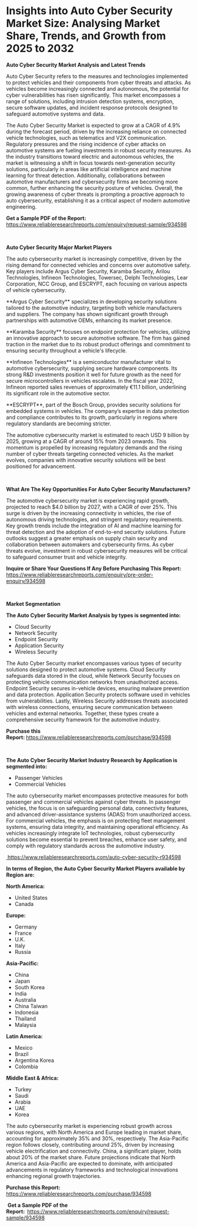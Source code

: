 <p><h1>Insights into Auto Cyber Security Market Size: Analysing Market Share, Trends, and Growth from 2025 to 2032</h1></p><p><strong>Auto Cyber Security Market Analysis and Latest Trends</strong></p>
<p><p>Auto Cyber Security refers to the measures and technologies implemented to protect vehicles and their components from cyber threats and attacks. As vehicles become increasingly connected and autonomous, the potential for cyber vulnerabilities has risen significantly. This market encompasses a range of solutions, including intrusion detection systems, encryption, secure software updates, and incident response protocols designed to safeguard automotive systems and data.</p><p>The Auto Cyber Security Market is expected to grow at a CAGR of 4.9% during the forecast period, driven by the increasing reliance on connected vehicle technologies, such as telematics and V2X communication. Regulatory pressures and the rising incidence of cyber attacks on automotive systems are fueling investments in robust security measures. As the industry transitions toward electric and autonomous vehicles, the market is witnessing a shift in focus towards next-generation security solutions, particularly in areas like artificial intelligence and machine learning for threat detection. Additionally, collaborations between automotive manufacturers and cybersecurity firms are becoming more common, further enhancing the security posture of vehicles. Overall, the growing awareness of cyber threats is prompting a proactive approach to auto cybersecurity, establishing it as a critical aspect of modern automotive engineering.</p></p>
<p><strong>Get a Sample PDF of the Report:&nbsp;</strong> <a href="https://www.reliableresearchreports.com/enquiry/request-sample/934598?utm_campaign=3563&utm_medium=2&utm_source=Github&utm_content=ia&utm_term=18042025&utm_id=auto-cyber-security">https://www.reliableresearchreports.com/enquiry/request-sample/934598</a></p>
<p>&nbsp;</p>
<p><strong>Auto Cyber Security Major Market Players</strong></p>
<p><p>The auto cybersecurity market is increasingly competitive, driven by the rising demand for connected vehicles and concerns over automotive safety. Key players include Argus Cyber Security, Karamba Security, Arilou Technologies, Infineon Technologies, Towersec, Delphi Technologies, Lear Corporation, NCC Group, and ESCRYPT, each focusing on various aspects of vehicle cybersecurity.</p><p>**Argus Cyber Security** specializes in developing security solutions tailored to the automotive industry, targeting both vehicle manufacturers and suppliers. The company has shown significant growth through partnerships with automotive OEMs, enhancing its market presence.</p><p>**Karamba Security** focuses on endpoint protection for vehicles, utilizing an innovative approach to secure automotive software. The firm has gained traction in the market due to its robust product offerings and commitment to ensuring security throughout a vehicle's lifecycle.</p><p>**Infineon Technologies** is a semiconductor manufacturer vital to automotive cybersecurity, supplying secure hardware components. Its strong R&D investments position it well for future growth as the need for secure microcontrollers in vehicles escalates. In the fiscal year 2022, Infineon reported sales revenues of approximately €11.1 billion, underlining its significant role in the automotive sector.</p><p>**ESCRYPT**, part of the Bosch Group, provides security solutions for embedded systems in vehicles. The company’s expertise in data protection and compliance contributes to its growth, particularly in regions where regulatory standards are becoming stricter.</p><p>The automotive cybersecurity market is estimated to reach USD 9 billion by 2025, growing at a CAGR of around 15% from 2023 onwards. This momentum is propelled by increasing regulatory demands and the rising number of cyber threats targeting connected vehicles. As the market evolves, companies with innovative security solutions will be best positioned for advancement.</p></p>
<p>&nbsp;</p>
<p><strong>What Are The Key Opportunities For Auto Cyber Security Manufacturers?</strong></p>
<p><p>The automotive cybersecurity market is experiencing rapid growth, projected to reach $4.0 billion by 2027, with a CAGR of over 25%. This surge is driven by the increasing connectivity in vehicles, the rise of autonomous driving technologies, and stringent regulatory requirements. Key growth trends include the integration of AI and machine learning for threat detection and the adoption of end-to-end security solutions. Future outlooks suggest a greater emphasis on supply chain security and collaboration between automakers and cybersecurity firms. As cyber threats evolve, investment in robust cybersecurity measures will be critical to safeguard consumer trust and vehicle integrity.</p></p>
<p><strong>Inquire or Share Your Questions If Any Before Purchasing This Report:</strong> <a href="https://www.reliableresearchreports.com/enquiry/pre-order-enquiry/934598?utm_campaign=3563&utm_medium=2&utm_source=Github&utm_content=ia&utm_term=18042025&utm_id=auto-cyber-security">https://www.reliableresearchreports.com/enquiry/pre-order-enquiry/934598</a></p>
<p>&nbsp;</p>
<p><strong>Market Segmentation</strong></p>
<p><strong>The Auto Cyber Security Market Analysis by types is segmented into:</strong></p>
<p><ul><li>Cloud Security</li><li>Network Security</li><li>Endpoint Security</li><li>Application Security</li><li>Wireless Security</li></ul></p>
<p><p>The Auto Cyber Security market encompasses various types of security solutions designed to protect automotive systems. Cloud Security safeguards data stored in the cloud, while Network Security focuses on protecting vehicle communication networks from unauthorized access. Endpoint Security secures in-vehicle devices, ensuring malware prevention and data protection. Application Security protects software used in vehicles from vulnerabilities. Lastly, Wireless Security addresses threats associated with wireless connections, ensuring secure communication between vehicles and external networks. Together, these types create a comprehensive security framework for the automotive industry.</p></p>
<p><strong>Purchase this Report:&nbsp;</strong><a href="https://www.reliableresearchreports.com/purchase/934598?utm_campaign=3563&utm_medium=2&utm_source=Github&utm_content=ia&utm_term=18042025&utm_id=auto-cyber-security">https://www.reliableresearchreports.com/purchase/934598</a></p>
<p>&nbsp;</p>
<p><strong>The Auto Cyber Security Market Industry Research by Application is segmented into:</strong></p>
<p><ul><li>Passenger Vehicles</li><li>Commercial Vehicles</li></ul></p>
<p><p>The auto cybersecurity market encompasses protective measures for both passenger and commercial vehicles against cyber threats. In passenger vehicles, the focus is on safeguarding personal data, connectivity features, and advanced driver-assistance systems (ADAS) from unauthorized access. For commercial vehicles, the emphasis is on protecting fleet management systems, ensuring data integrity, and maintaining operational efficiency. As vehicles increasingly integrate IoT technologies, robust cybersecurity solutions become essential to prevent breaches, enhance user safety, and comply with regulatory standards across the automotive industry.</p></p>
<p><a href="https://www.reliableresearchreports.com/auto-cyber-security-r934598?utm_campaign=3563&utm_medium=2&utm_source=Github&utm_content=ia&utm_term=18042025&utm_id=auto-cyber-security">&nbsp;https://www.reliableresearchreports.com/auto-cyber-security-r934598</a></p>
<p><strong>In terms of Region, the Auto Cyber Security Market Players available by Region are:</strong></p>
<p>
    <p> <strong> North America: </strong>
        <ul>
            <li>United States</li>
            <li>Canada</li>
        </ul>
        </p> 
    <p> <strong> Europe: </strong>
        <ul>
            <li>Germany</li>
            <li>France</li>
            <li>U.K.</li>
            <li>Italy</li>
            <li>Russia</li>
        </ul>
        </p> 
    <p> <strong> Asia-Pacific: </strong>
        <ul>
            <li>China</li>
            <li>Japan</li>
            <li>South Korea</li>
            <li>India</li>
            <li>Australia</li>
            <li>China Taiwan</li>
            <li>Indonesia</li>
            <li>Thailand</li>
            <li>Malaysia</li>
        </ul>
        </p> 
    <p> <strong> Latin America: </strong>
        <ul>
            <li>Mexico</li>
            <li>Brazil</li>
            <li>Argentina Korea</li>
            <li>Colombia</li>
        </ul>
        </p> 
    <p> <strong> Middle East & Africa: </strong>
        <ul>
            <li>Turkey</li>
            <li>Saudi</li>
            <li>Arabia</li>
            <li>UAE</li>
            <li>Korea</li>
        </ul>
    </p>
    </p>
<p><p>The auto cybersecurity market is experiencing robust growth across various regions, with North America and Europe leading in market share, accounting for approximately 35% and 30%, respectively. The Asia-Pacific region follows closely, contributing around 25%, driven by increasing vehicle electrification and connectivity. China, a significant player, holds about 20% of the market share. Future projections indicate that North America and Asia-Pacific are expected to dominate, with anticipated advancements in regulatory frameworks and technological innovations enhancing regional growth trajectories.</p></p>
<p><strong>Purchase this Report: </strong><a href="https://www.reliableresearchreports.com/purchase/934598?utm_campaign=3563&utm_medium=2&utm_source=Github&utm_content=ia&utm_term=18042025&utm_id=auto-cyber-security">https://www.reliableresearchreports.com/purchase/934598</a></p>
<p>&nbsp;<strong>Get a Sample PDF of the Report:&nbsp;&nbsp;</strong><a href="https://www.reliableresearchreports.com/enquiry/request-sample/934598?utm_campaign=3563&utm_medium=2&utm_source=Github&utm_content=ia&utm_term=18042025&utm_id=auto-cyber-security">https://www.reliableresearchreports.com/enquiry/request-sample/934598</a></p>
<p><strong></strong></p>
<p><p></p><p></p><p></p></p>